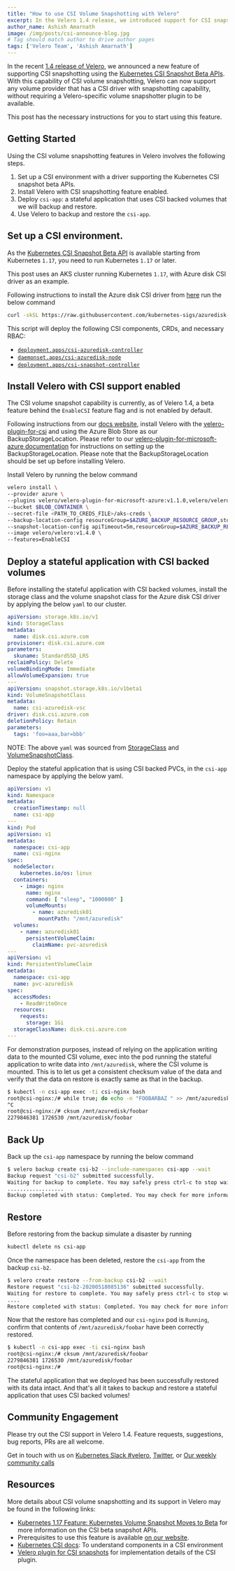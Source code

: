 ```yaml
---
title: "How to use CSI Volume Snapshotting with Velero"
excerpt: In the Velero 1.4 release, we introduced support for CSI snapshotting v1beta1 APIs. This post provides step-by-step instructions on setting up a CSI environment in Azure, installing Velero 1.4 with the velero-plugin-for-csi, and a demo of this feature in action.
author_name: Ashish Amarnath
image: /img/posts/csi-announce-blog.jpg
# Tag should match author to drive author pages
tags: ['Velero Team', 'Ashish Amarnath']
---
```


In the recent [1.4 release of Velero](https://github.com/vmware-tanzu/velero/releases), we announced a new feature of supporting CSI snapshotting using the [Kubernetes CSI Snapshot Beta APIs](https://kubernetes.io/docs/concepts/storage/volume-snapshots/).
With this capability of CSI volume snapshotting, Velero can now support any volume provider that has a CSI driver with snapshotting capability, without requiring a Velero-specific volume snapshotter plugin to be available.

This post has the necessary instructions for you to start using this feature.

## Getting Started

Using the CSI volume snapshotting features in Velero involves the following steps.

1. Set up a CSI environment with a driver supporting the Kubernetes CSI snapshot beta APIs.
1. Install Velero with CSI snapshotting feature enabled.
1. Deploy `csi-app`: a stateful application that uses CSI backed volumes that we will backup and restore.
1. Use Velero to backup and restore the `csi-app`.

## Set up a CSI environment.

As the [Kubernetes CSI Snapshot Beta API](https://kubernetes.io/docs/concepts/storage/volume-snapshots/) is available starting from Kubernetes `1.17`, you need to run Kubernetes `1.17` or later.

This post uses an AKS cluster running Kubernetes `1.17`, with Azure disk CSI driver as an example.

Following instructions to install the Azure disk CSI driver from [here](https://github.com/kubernetes-sigs/azuredisk-csi-driver/blob/master/docs/install-csi-driver-master.md) run the below command

```bash 
curl -skSL https://raw.githubusercontent.com/kubernetes-sigs/azuredisk-csi-driver/master/deploy/install-driver.sh | bash -s master snapshot -- 
```

This script will deploy the following CSI components, CRDs, and necessary RBAC:

- [`deployment.apps/csi-azuredisk-controller`](https://github.com/kubernetes-sigs/azuredisk-csi-driver/blob/master/deploy/csi-azuredisk-controller.yaml)
- [`daemonset.apps/csi-azuredisk-node`](https://github.com/kubernetes-sigs/azuredisk-csi-driver/blob/master/deploy/csi-azuredisk-node.yaml)
- [`deployment.apps/csi-snapshot-controller`](https://github.com/kubernetes-sigs/azuredisk-csi-driver/blob/master/deploy/csi-snapshot-controller.yaml)

## Install Velero with CSI support enabled

The CSI volume snapshot capability is currently, as of Velero 1.4, a beta feature behind the `EnableCSI` feature flag and is not enabled by default.

Following instructions from our [docs website](https://velero.io/docs/csi/), install Velero with the [velero-plugin-for-csi](https://github.com/vmware-tanzu/velero-plugin-for-csi) and using the Azure Blob Store as our BackupStorageLocation. Please refer to our [velero-plugin-for-microsoft-azure documentation](https://github.com/vmware-tanzu/velero-plugin-for-microsoft-azure) for instructions on setting up the BackupStorageLocation. Please note that the BackupStorageLocation should be set up before installing Velero.

Install Velero by running the below command

```bash
velero install \ 
--provider azure \ 
--plugins velero/velero-plugin-for-microsoft-azure:v1.1.0,velero/velero-plugin-for-csi:v0.1.1 \ 
--bucket $BLOB_CONTAINER \ 
--secret-file <PATH_TO_CREDS_FILE>/aks-creds \ 
--backup-location-config resourceGroup=$AZURE_BACKUP_RESOURCE_GROUP,storageAccount=$AZURE_STORAGE_ACCOUNT_ID,subscriptionId=$AZURE_BACKUP_SUBSCRIPTION_ID \ 
--snapshot-location-config apiTimeout=5m,resourceGroup=$AZURE_BACKUP_RESOURCE_GROUP,subscriptionId=$AZURE_BACKUP_SUBSCRIPTION_ID \ 
--image velero/velero:v1.4.0 \ 
--features=EnableCSI 
```

## Deploy a stateful application with CSI backed volumes

Before installing the stateful application with CSI backed volumes, install the storage class and the volume snapshot class for the Azure disk CSI driver by applying the below `yaml` to our cluster.

```yaml
apiVersion: storage.k8s.io/v1 
kind: StorageClass 
metadata: 
  name: disk.csi.azure.com 
provisioner: disk.csi.azure.com 
parameters: 
  skuname: StandardSSD_LRS 
reclaimPolicy: Delete 
volumeBindingMode: Immediate 
allowVolumeExpansion: true
---
apiVersion: snapshot.storage.k8s.io/v1beta1 
kind: VolumeSnapshotClass 
metadata: 
  name: csi-azuredisk-vsc 
driver: disk.csi.azure.com 
deletionPolicy: Retain 
parameters:
  tags: 'foo=aaa,bar=bbb' 
```

NOTE: The above `yaml` was sourced from [StorageClass](https://github.com/kubernetes-sigs/azuredisk-csi-driver/blob/master/deploy/example/storageclass-azuredisk-csi.yaml) and [VolumeSnapshotClass](https://github.com/kubernetes-sigs/azuredisk-csi-driver/blob/master/deploy/example/snapshot/storageclass-azuredisk-snapshot.yaml).


Deploy the stateful application that is using CSI backed PVCs, in the `csi-app` namespace by applying the below yaml.

```yaml
apiVersion: v1
kind: Namespace
metadata:
  creationTimestamp: null
  name: csi-app
---
kind: Pod
apiVersion: v1
metadata:
  namespace: csi-app
  name: csi-nginx
spec:
  nodeSelector:
    kubernetes.io/os: linux
  containers:
    - image: nginx
      name: nginx
      command: [ "sleep", "1000000" ]
      volumeMounts:
        - name: azuredisk01
          mountPath: "/mnt/azuredisk"
  volumes:
    - name: azuredisk01
      persistentVolumeClaim:
        claimName: pvc-azuredisk
---
apiVersion: v1
kind: PersistentVolumeClaim
metadata:
  namespace: csi-app
  name: pvc-azuredisk
spec:
  accessModes:
    - ReadWriteOnce
  resources:
    requests:
      storage: 1Gi
  storageClassName: disk.csi.azure.com
---
```

For demonstration purposes, instead of relying on the application writing data to the mounted CSI volume, exec into the pod running the stateful application to write data into `/mnt/azuredisk`, where the CSI volume is mounted.
This is to let us get a consistent checksum value of the data and verify that the data on restore is exactly same as that in the backup.

```bash
$ kubectl -n csi-app exec -ti csi-nginx bash 
root@csi-nginx:/# while true; do echo -n "FOOBARBAZ " >> /mnt/azuredisk/foobar; done 
^C 
root@csi-nginx:/# cksum /mnt/azuredisk/foobar 
2279846381 1726530 /mnt/azuredisk/foobar 
```

## Back Up

Back up the `csi-app` namespace by running the below command

```bash
$ velero backup create csi-b2 --include-namespaces csi-app --wait 
Backup request "csi-b2" submitted successfully. 
Waiting for backup to complete. You may safely press ctrl-c to stop waiting - your backup will continue in the background. 
.................. 
Backup completed with status: Completed. You may check for more information using the commands `velero backup describe csi-b2` and `velero backup logs csi-b2`.
```

## Restore

Before restoring from the backup simulate a disaster by running

```bash
kubectl delete ns csi-app
```

Once the namespace has been deleted, restore the `csi-app` from the backup `csi-b2`.

```bash
$ velero create restore --from-backup csi-b2 --wait 
Restore request "csi-b2-20200518085136" submitted successfully. 
Waiting for restore to complete. You may safely press ctrl-c to stop waiting - your restore will continue in the background. 
.... 
Restore completed with status: Completed. You may check for more information using the commands `velero restore describe csi-b2-20200518085136` and `velero restore logs csi-b2-20200518085136`. 
```

Now that the restore has completed and our `csi-nginx` pod is `Running`, confirm that contents of `/mnt/azuredisk/foobar` have been correctly restored.

```bash
$ kubectl -n csi-app exec -ti csi-nginx bash 
root@csi-nginx:/# cksum /mnt/azuredisk/foobar 
2279846381 1726530 /mnt/azuredisk/foobar 
root@csi-nginx:/# 
```

The stateful application that we deployed has been successfully restored with its data intact.
And that's all it takes to backup and restore a stateful application that uses CSI backed volumes!

## Community Engagement

Please try out the CSI support in Velero 1.4. Feature requests, suggestions, bug reports, PRs are all welcome.

Get in touch with us on [Kubernetes Slack #velero](https://kubernetes.slack.com/archives/C6VCGP4MT), [Twitter](https://twitter.com/projectvelero), or [Our weekly community calls](https://velero.io/community/)


## Resources

More details about CSI volume snapshotting and its support in Velero may be found in the following links:

- [Kubernetes 1.17 Feature: Kubernetes Volume Snapshot Moves to Beta](https://kubernetes.io/blog/2019/12/09/kubernetes-1-17-feature-cis-volume-snapshot-beta/) for more information on the CSI beta snapshot APIs.
- Prerequisites to use this feature is available [on our website](https://velero.io/docs/csi).
- [Kubernetes CSI docs](https://kubernetes-csi.github.io/docs/sidecar-containers.html): To understand components in a CSI environment
- [Velero plugin for CSI snapshots](https://github.com/vmware-tanzu/velero-plugin-for-csi) for implementation details of the CSI plugin.
